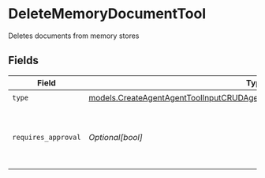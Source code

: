 # DeleteMemoryDocumentTool

Deletes documents from memory stores


## Fields

| Field                                                                                                                                                                  | Type                                                                                                                                                                   | Required                                                                                                                                                               | Description                                                                                                                                                            |
| ---------------------------------------------------------------------------------------------------------------------------------------------------------------------- | ---------------------------------------------------------------------------------------------------------------------------------------------------------------------- | ---------------------------------------------------------------------------------------------------------------------------------------------------------------------- | ---------------------------------------------------------------------------------------------------------------------------------------------------------------------- |
| `type`                                                                                                                                                                 | [models.CreateAgentAgentToolInputCRUDAgentsRequestRequestBodySettingsTools8Type](../models/createagentagenttoolinputcrudagentsrequestrequestbodysettingstools8type.md) | :heavy_check_mark:                                                                                                                                                     | N/A                                                                                                                                                                    |
| `requires_approval`                                                                                                                                                    | *Optional[bool]*                                                                                                                                                       | :heavy_minus_sign:                                                                                                                                                     | Whether this tool requires approval before execution                                                                                                                   |
